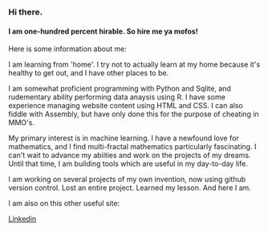 ### Hi there.

#### I am one-hundred percent hirable. So hire me ya mofos!

Here is some information about me:

I am learning from 'home'. I try not to actually learn at my home because it's healthy to get out, and I have other places to be. 

I am somewhat proficient programming with Python and Sqlite, and rudementary ability performing data anaysis using R. I have some experience managing website content using HTML and CSS. I can also fiddle with Assembly, but have only done this for the purpose of cheating in MMO's.

My primary interest is in machine learning. I have a newfound love for mathematics, and I find multi-fractal mathematics particularly fascinating. I can't wait to advance my abiities and work on the projects of my dreams. Until that time, I am building tools which are useful in my day-to-day life.

I am working on several projects of my own invention, now using github version control. Lost an entire project. Learned my lesson. And here I am.

I am also on this other useful site:

[Linkedin](https://www.linkedin.com/in/benjamin-elon-b484031b4/)



